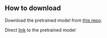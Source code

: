 ## How to download

Download the pretrained model from [this repo](https://github.com/kazuto1011/deeplab-pytorch).

Direct [link](https://github.com/kazuto1011/deeplab-pytorch/releases/download/v1.0/deeplabv2_resnet101_msc-cocostuff164k-100000.pth)
to the pretrained model 
